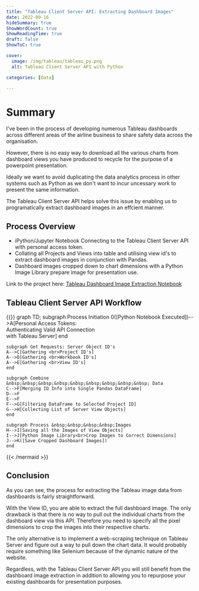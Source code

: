 ```yaml
---
title: "Tableau Client Server API: Extracting Dashboard Images"
date: 2022-09-16
hideSummary: true
ShowWordCount: true
ShowReadingTime: true
draft: false
ShowToC: true

cover:
  image: /img/tableau/tableau_py.png
  alt: Tableau Client Server API with Python

categories: [Data]

---
```


# Summary

I've been in the process of developing numerous Tableau dashboards across different areas of the airline business to share safety data across the organisation.

However, there is no easy way to download all the various charts from dashboard views you have produced to recycle for the purpose of a powerpoint presentation.

Ideally we want to avoid duplicating the data analytics process in other systems such as Python as we don't want to incur uncessary work to present the same information.

The Tableau Client Server API helps solve this issue by enabling us to programatically extract dashboard images in an effcient manner.

## Process Overview

- iPython/Jupyter Notebook Connecting to the Tableau Client Server API with personal access token.
- Collating all Projects and Views into table and utilising view id's to extract dashboard images in conjunction with Pandas.
- Dashboard images cropped down to chart dimensions with a Python Image Library prepare image for presentation use.

Link to the project here: [Tableau Dashboard Image Extraction Notebook](https://github.com/Filpill/Tableau-DashExtract)

## Tableau Client Server API Workflow

{{<mermaid>}}
graph TD;
    subgraph Process Initiation
    0([Python Notebook Executed])-->A[Personal Access Tokens: <br>Authenticating Valid API Connection<br> with Tableau Server]
    end

    subgraph Get Requests: Server Object ID's
    A-->C[Gathering <br>Project ID's]
    A-->D[Gathering <br>Workbook ID's]
    A-->E[Gathering <br>View ID's]
    end

    subgraph Combine &nbsp;&nbsp;&nbsp;&nbsp;&nbsp;&nbsp;&nbsp;&nbsp;&nbsp; Data
    C-->F[Merging ID Info into Single Pandas DataFrame]
    D-->F
    E-->F
    F-->G[Filtering DataFrame to Selected Project ID]
    G-->H[Collecting List of Server View Objects]
    end

    subgraph Process &nbsp;&nbsp;&nbsp;&nbsp;Images
    H-->I[Saving all the Images of View Objects]
    I-->J[Python Image Library<br>Crop Images to Correct Dimensions]
    J-->K([Save Cropped Dashboard Images])
    end
{{< /mermaid >}}

## Conclusion

As you can see, the process for extracting the Tableau image data from dashboards is fairly straightforward.

With the View ID, you are able to extract the full dashboard image. The only drawback is that there is no way to pull out the individual charts from the dashboard view via this API. Therefore you need to specify all the pixel dimensions to crop the images into their respective charts.

The only alternative is to implement a web-scraping technique on Tableau Server and figure out a way to pull down the chart data. It would probably require something like Selenium because of the dynamic nature of the website.

Regardless, with the Tableau Client Server API you will still benefit from the dashboard image extraction in addition to allowing you to repurpose your existing dashboards for presentation purposes.
